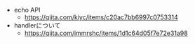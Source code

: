 - echo API
    - https://qiita.com/kiyc/items/c20ac7bb6997c0753314
- handlerについて
    - https://qiita.com/immrshc/items/1d1c64d05f7e72e31a98
